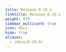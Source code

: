 ```yaml
---
title: Release 0.19.x
linktitle: Release 0.19.x
weight: 978
sidebar_multicard: true
icon: docs
hide: true
aliases:
  - /docs/0.19.0/
---
```

